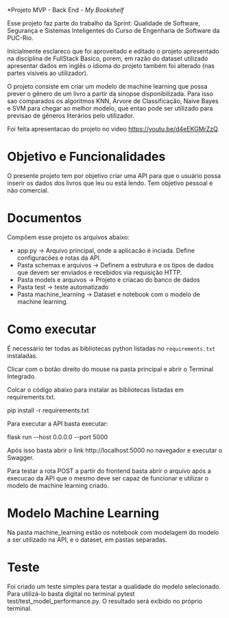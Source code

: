 *Projeto MVP - Back End - *My Bookshelf*

Esse projeto faz parte do trabalho da Sprint: Qualidade de Software, Segurança e Sistemas Inteligentes do Curso de Engenharia de Software da PUC-Rio.

Inicialmente esclareco que foi aproveitado e editado o projeto apresentado na disciplina de FullStack Basico, porem, em razão do dataset utilizado apresentar dados em inglês o idioma do projeto também foi alterado (nas partes visiveis ao utilizador).

O projeto consiste em criar um modelo de machine learning que possa prever o gênero de um livro a partir da sinopse disponibilizada. Para isso sao comparados os algoritmos KNN, Árvore de Classificação, Naive Bayes e SVM para chegar ao melhor modelo, que entao pode ser utilizado para previsao de gêneros literários pelo utilizador.

Foi feita apresentacao do projeto no video https://youtu.be/d4eEKGMrZzQ.

# Objetivo e Funcionalidades

O presente projeto tem por objetivo criar uma API para que o usuário possa inserir os dados dos livros que leu ou está lendo. Tem objetivo pessoal e não comercial.

# Documentos

Compõem esse projeto os arquivos abaixo:
- app.py -> Arquivo principal, onde a aplicacão é inciada. Define configuracões e rotas da API.
- Pasta schemas e arquivos -> Definem a estrutura e os tipos de dados que devem ser enviados e recebidos via requisição HTTP.
- Pasta models e arquivos -> Projeto e criacao do banco de dados
- Pasta test -> teste automatizado
- Pasta machine_learning -> Dataset e notebook com o modelo de machine learning.


# Como executar 


É necessário ter todas as bibliotecas python listadas no `requirements.txt` instaladas.

Clicar com o botão direito do mouse na pasta principal e abrir o Terminal Integrado.

Colcar o código abaixo para instalar as bibliotecas listadas em requirements.txt. 

pip install -r requirements.txt



Para executar a API  basta executar:


flask run --host 0.0.0.0 --port 5000

Após isso basta abrir o link http://localhost:5000 no navegador e executar o Swagger.

Para testar a rota POST a partir do frontend basta abrir o arquivo após a execucao da API que o mesmo deve ser capaz de funcionar
e utilizar o modelo de machine learning criado.

# Modelo Machine Learning

Na pasta machine_learning estão os notebook com modelagem do modelo a ser utilizado na API, e o dataset, em pastas separadas.

# Teste

Foi criado um teste simples para testar a qualidade do modelo selecionado. Para utilizá-lo basta digital no terminal pytest test/test_model_performance.py. O resultado será exibido no próprio terminal.

